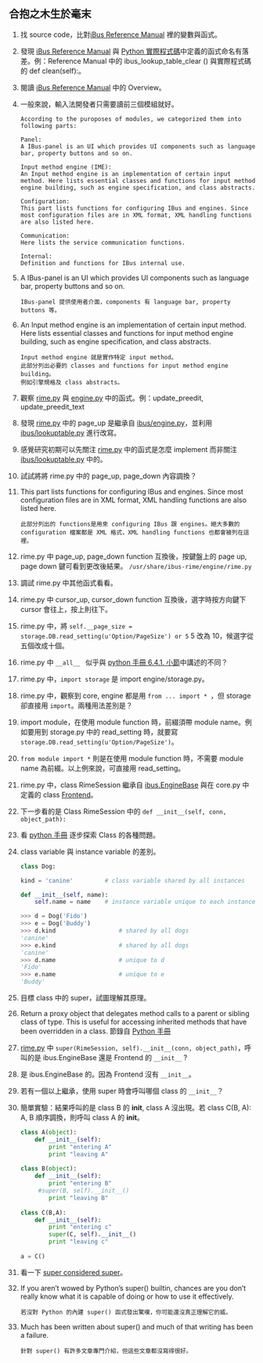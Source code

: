 ## 合抱之木生於毫末

1. 找 source code，比對[iBus Reference Manual](http://ibus.github.io/docs/ibus-1.5/IBusLookupTable.html) 裡的變數與函式。

2. 發現 [iBus Reference Manual](http://ibus.github.io/docs/ibus-1.5/IBusLookupTable.html) 與 [Python 實際程式碼](https://github.com/ibus/ibus/blob/master/ibus/lookuptable.py)中定義的函式命名有落差。例：Reference Manual 中的 ibus_lookup_table_clear () 與實際程式碼的 def clean(self):。

3. 閱讀 [iBus Reference Manual](http://ibus.github.io/docs/ibus-1.5/index.html) 中的 Overview。

4. 一般來說，輸入法開發者只需要讀前三個模組就好。

    ```
    According to the puroposes of modules, we categorized them into following parts:
    
    Panel: 
    A IBus-panel is an UI which provides UI components such as language bar, property buttons and so on.
    
    Input method engine (IME): 
    An Input method engine is an implementation of certain input method. Here lists essential classes and functions for input method engine building, such as engine specification, and class abstracts.
    
    Configuration:
    This part lists functions for configuring IBus and engines. Since most configuration files are in XML format, XML handling functions are also listed here.
    
    Communication:
    Here lists the service communication functions.
    
    Internal:
    Definition and functions for IBus internal use.
    ```
5. A IBus-panel is an UI which provides UI components such as language bar, property buttons and so on.
    
    ```
    IBus-panel 提供使用者介面，components 有 language bar, property buttons 等。
    ```

6. An Input method engine is an implementation of certain input method. Here lists essential classes and functions for input method engine building, such as engine specification, and class abstracts.

    ```
    Input method engine 就是實作特定 input method。
    此部分列出必要的 classes and functions for input method engine building。
    例如引擎規格及 class abstracts。
    ```

7. 觀察 [rime.py](https://github.com/deanboole/rime.py-trace/blob/master/ibus-rime/engine/rime.py) 與 [engine.py](https://github.com/ibus/ibus/blob/master/ibus/engine.py) 中的函式。例：update_preedit, update_preedit_text

8. 發現 [rime.py](https://github.com/deanboole/rime.py-trace/blob/a801e253353baca0fbce06b99f1aedebdd93a7c2/ibus-rime/engine/rime.py) 中的 page_up 是繼承自 [ibus/engine.py](https://github.com/ibus/ibus/blob/master/ibus/engine.py)，並利用 [ibus/lookuptable.py](https://github.com/ibus/ibus/blob/master/ibus/lookuptable.py) 進行改寫。

9. 感覺研究初期可以先關注 [rime.py](https://github.com/deanboole/rime.py-trace/blob/a801e253353baca0fbce06b99f1aedebdd93a7c2/ibus-rime/engine/rime.py) 中的函式是怎麼 implement 而非關注 [ibus/lookuptable.py](https://github.com/ibus/ibus/blob/master/ibus/lookuptable.py) 中的。

10. 試試將將 rime.py 中的 page_up, page_down 內容調換？

11. This part lists functions for configuring IBus and engines. Since most configuration files are in XML format, XML handling functions are also listed here.

    ```
    此部分列出的 functions是用來 configuring IBus 跟 engines。絕大多數的 configuration 檔案都是 XML 格式，XML handling functions 也都會被列在這裡。 
    ```

12. rime.py 中 page_up, page_down function 互換後，按鍵盤上的 page up, page down 鍵可看到更改後結果。 ```/usr/share/ibus-rime/engine/rime.py```

13. 調試 rime.py 中其他函式看看。 

14. rime.py 中 cursor_up, cursor_down function 互換後，選字時按方向鍵下 cursor 會往上，按上則往下。

15. rime.py 中，將 ```self.__page_size = storage.DB.read_setting(u'Option/PageSize') or 5``` 5 改為 10，候選字從五個改成十個。

16. rime.py 中 ```__all__ ``` 似乎與 [python 手冊 6.4.1. 小節](https://docs.python.org/2/tutorial/modules.html)中講述的不同？

17. rime.py 中，```import storage``` 是 import engine/storage.py。 

18. rime.py 中，觀察到 core, engine 都是用 ```from ... import * ```，但 storage 卻直接用 ```import```。兩種用法差別是？

19. import module，在使用 module function 時，前綴須帶 module name。例如要用到 storage.py 中的 read_setting 時，就要寫 ```storage.DB.read_setting(u'Option/PageSize')```。

20. ```from module import *``` 則是在使用 module function 時，不需要 module name 為前綴。以上例來說，可直接用 read_setting。

21. rime.py 中，class RimeSession 繼承自 [ibus.EngineBase](https://github.com/ibus/ibus/blob/0432aa66b8728bc266da3c2cca84587bc44b3557/ibus/engine.py) 與在 core.py 中定義的 class [Frontend](https://github.com/deanboole/rime.py-trace/blob/366ee52b59f796d8f42dbdc27feb19bf37eb7030/ibus-rime/engine/core.py)。

22. 下一步看的是 Class RimeSession 中的 ```def __init__(self, conn, object_path):``` 

23. 看 [python 手冊](https://docs.python.org/2/tutorial/classes.html) 逐步探索 Class 的各種問題。 

24. class variable 與 instance variable 的差別。

    ```python
    class Dog:

    kind = 'canine'         # class variable shared by all instances

    def __init__(self, name):
        self.name = name    # instance variable unique to each instance

    >>> d = Dog('Fido')
    >>> e = Dog('Buddy')
    >>> d.kind                  # shared by all dogs
    'canine'
    >>> e.kind                  # shared by all dogs
    'canine'
    >>> d.name                  # unique to d
    'Fido'
    >>> e.name                  # unique to e
    'Buddy'
    ```

25. 目標 class 中的 super，試圖理解其原理。

26. Return a proxy object that delegates method calls to a parent or sibling class of type. This is useful for accessing inherited methods that have been overridden in a class.  節錄自 [Python 手冊](https://docs.python.org/2/library/functions.html?highlight=super#super)

27. [rime.py](https://github.com/18z/rime.py-trace/blob/a801e253353baca0fbce06b99f1aedebdd93a7c2/ibus-rime/engine/rime.py) 中 ```super(RimeSession, self).__init__(conn, object_path)```，呼叫的是 ibus.EngineBase 還是 Frontend 的 ```__init__``` ?

28. 是 ibus.EngineBase 的。因為 Frontend 沒有 ```__init__```。 

29. 若有一個以上繼承，使用 super 時會呼叫哪個 class 的 ```__init__```？ 

30. 簡單實驗：結果呼叫的是 class B 的 __init__, class A 沒出現。若 class C(B, A): A, B 順序調換，則呼叫 class A 的 __init__。 

    ```python
    class A(object):
        def __init__(self):
            print "entering A"
            print "leaving A"
 
    class B(object):
        def __init__(self):
            print "entering B"
         #super(B, self).__init__()
            print "leaving B"
 
    class C(B,A):
        def __init__(self):
            print "entering c"
            super(C, self).__init__()
            print "leaving c"
 
    a = C() 
    ```

31. 看一下 [super considered super](https://rhettinger.wordpress.com/2011/05/26/super-considered-super/)。

32. If you aren’t wowed by Python’s super() builtin, chances are you don’t really know what it is capable of doing or how to use it effectively.

    ```
    若沒對 Python 的內建 super() 函式發出驚嘆，你可能還沒真正理解它的威。
    ```

33. Much has been written about super() and much of that writing has been a failure.

    ```
    針對 super() 有許多文章專門介紹，但這些文章都沒寫得很好。
    ```
